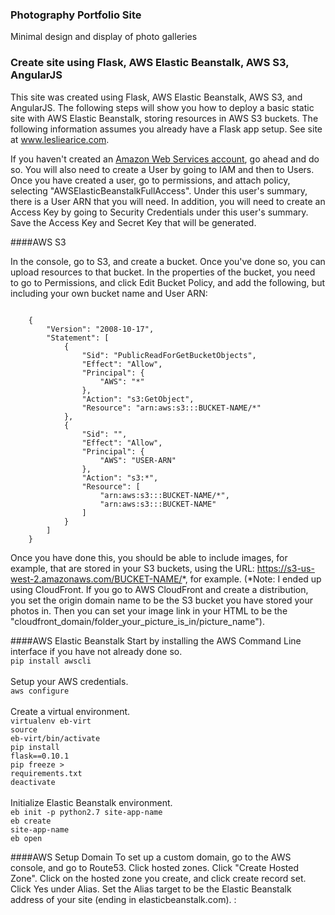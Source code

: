 ### Photography Portfolio Site
Minimal design and display of photo galleries

### Create site using Flask, AWS Elastic Beanstalk, AWS S3, AngularJS

This site was created using Flask, AWS Elastic Beanstalk, AWS S3, and AngularJS. The following steps will show you how to deploy a basic static site with AWS Elastic Beanstalk, storing resources in AWS S3 buckets. The following information assumes you already have a Flask app setup. See site at www.lesliearice.com.

If you haven't created an [Amazon Web Services account]("https://aws.amazon.com/"), go ahead and do so. You will also need to create a User by going to IAM and then to Users. Once you have created a user, go to permissions, and attach policy, selecting "AWSElasticBeanstalkFullAccess". Under this user's summary, there is a User ARN that you will need. In addition, you will need to create an Access Key by going to Security Credentials under this user's summary. Save the Access Key and Secret Key that will be generated.

####AWS S3

In the console, go to S3, and create a bucket. Once you've done so, you can upload resources to that bucket. In the properties of the bucket, you need to go to Permissions, and click Edit Bucket Policy, and add the following, but including your own bucket name and User ARN:
<pre><code>
    {
    	"Version": "2008-10-17",
    	"Statement": [
    		{
    			"Sid": "PublicReadForGetBucketObjects",
    			"Effect": "Allow",
    			"Principal": {
    				"AWS": "*"
    			},
    			"Action": "s3:GetObject",
    			"Resource": "arn:aws:s3:::BUCKET-NAME/*"
    		},
    		{
    			"Sid": "",
    			"Effect": "Allow",
    			"Principal": {
    				"AWS": "USER-ARN"
    			},
    			"Action": "s3:*",
    			"Resource": [
    				"arn:aws:s3:::BUCKET-NAME/*",
    				"arn:aws:s3:::BUCKET-NAME"
    			]
    		}
    	]
    }
</code></pre>

Once you have done this, you should be able to include images, for example, that are stored in your S3 buckets, using the URL: https://s3-us-west-2.amazonaws.com/BUCKET-NAME/*, for example. (*Note: I ended up using CloudFront. If you go to AWS CloudFront and create a distribution, you set the origin domain name to be the S3 bucket you have stored your photos in. Then you can set your image link in your HTML to be the "cloudfront_domain/folder_your_picture_is_in/picture_name"). 

####AWS Elastic Beanstalk
Start by installing the AWS Command Line interface if you have not already done so.  
<code>pip install awscli</code><br><br>
Setup your AWS credentials.  
<code>aws configure</code><br><br>
Create a virtual environment.  
<code>virtualenv eb-virt</code><br>
<code>source eb-virt/bin/activate</code><br>
<code>pip install flask==0.10.1</code><br>
<code>pip freeze > requirements.txt</code><br>
<code>deactivate</code><br><br>
Initialize Elastic Beanstalk environment.  
<code>eb init -p python2.7 site-app-name</code><br>
<code>eb create site-app-name</code><br>
<code>eb open</code>

####AWS Setup Domain
To set up a custom domain, go to the AWS console, and go to Route53. Click hosted zones. Click "Create Hosted Zone". Click on the hosted zone you create, and click create record set. Click Yes under Alias. Set the Alias target to be the Elastic Beanstalk address of your site (ending in elasticbeanstalk.com).
:
